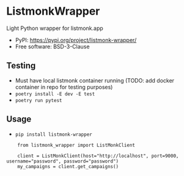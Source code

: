 # ListmonkWrapper


Light Python wrapper for listmonk.app


* PyPI: <https://pypi.org/project/listmonk-wrapper/>
* Free software: BSD-3-Clause


## Testing
* Must have local listmonk container running (TODO: add docker container in repo for testing purposes)
* `poetry install -E dev -E test`
* `poetry run pytest`

## Usage
* `pip install listmonk-wrapper`
```
    from listmonk_wrapper import ListMonkClient

    client = ListMonkClient(host="http://localhost", port=9000, username="password", password="password")
    my_campaigns = client.get_campaigns()
```
